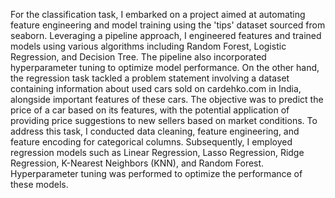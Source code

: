 For the classification task, I embarked on a project aimed at automating feature engineering and model training using the 'tips' dataset sourced from seaborn. Leveraging a pipeline approach, I engineered features and trained models using various algorithms including Random Forest, Logistic Regression, and Decision Tree. The pipeline also incorporated hyperparameter tuning to optimize model performance.
On the other hand, the regression task tackled a problem statement involving a dataset containing information about used cars sold on cardehko.com in India, alongside important features of these cars. The objective was to predict the price of a car based on its features, with the potential application of providing price suggestions to new sellers based on market conditions. To address this task, I conducted data cleaning, feature engineering, and feature encoding for categorical columns. Subsequently, I employed regression models such as Linear Regression, Lasso Regression, Ridge Regression, K-Nearest Neighbors (KNN), and Random Forest. Hyperparameter tuning was performed to optimize the performance of these models.
